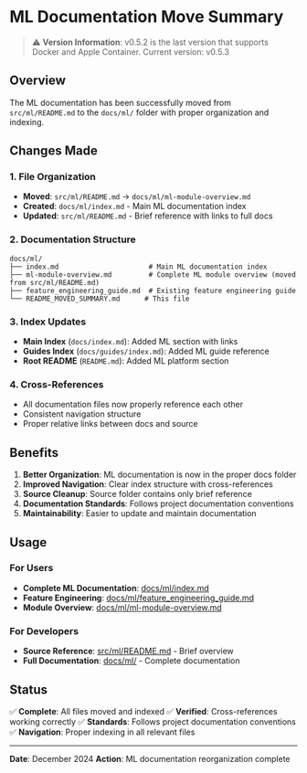# ML Documentation Move Summary

> ⚠️ **Version Information**: v0.5.2 is the last version that supports Docker and Apple Container. Current version: v0.5.3

## Overview

The ML documentation has been successfully moved from `src/ml/README.md` to the `docs/ml/` folder with proper organization and indexing.

## Changes Made

### 1. File Organization
- **Moved**: `src/ml/README.md` → `docs/ml/ml-module-overview.md`
- **Created**: `docs/ml/index.md` - Main ML documentation index
- **Updated**: `src/ml/README.md` - Brief reference with links to full docs

### 2. Documentation Structure
```
docs/ml/
├── index.md                      # Main ML documentation index
├── ml-module-overview.md         # Complete ML module overview (moved from src/ml/README.md)
├── feature_engineering_guide.md  # Existing feature engineering guide
└── README_MOVED_SUMMARY.md      # This file
```

### 3. Index Updates
- **Main Index** (`docs/index.md`): Added ML section with links
- **Guides Index** (`docs/guides/index.md`): Added ML guide reference
- **Root README** (`README.md`): Added ML platform section

### 4. Cross-References
- All documentation files now properly reference each other
- Consistent navigation structure
- Proper relative links between docs and source

## Benefits

1. **Better Organization**: ML documentation is now in the proper docs folder
2. **Improved Navigation**: Clear index structure with cross-references
3. **Source Cleanup**: Source folder contains only brief reference
4. **Documentation Standards**: Follows project documentation conventions
5. **Maintainability**: Easier to update and maintain documentation

## Usage

### For Users
- **Complete ML Documentation**: [docs/ml/index.md](index.md)
- **Feature Engineering**: [docs/ml/feature_engineering_guide.md](feature_engineering_guide.md)
- **Module Overview**: [docs/ml/ml-module-overview.md](ml-module-overview.md)

### For Developers
- **Source Reference**: [src/ml/README.md](../../src/ml/README.md) - Brief overview
- **Full Documentation**: [docs/ml/](.) - Complete documentation

## Status

✅ **Complete**: All files moved and indexed
✅ **Verified**: Cross-references working correctly
✅ **Standards**: Follows project documentation conventions
✅ **Navigation**: Proper indexing in all relevant files

---

**Date**: December 2024
**Action**: ML documentation reorganization complete

